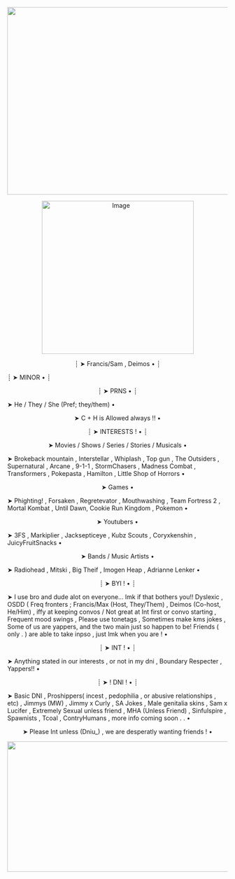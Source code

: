 <p align="center">
<img width="1557" height="429" alt="Image" src="https://github.com/user-attachments/assets/bedb2efe-f8a0-496f-93e4-f2628922a228" />

<p align="center">
<img width="347" height="350" alt="Image" src="https://github.com/user-attachments/assets/23e99f8c-be29-4089-b046-240a2fc4b173" />
<p align="center">
┊ ➤  Francis/Sam , Deimos • ┊

┊ ➤ MINOR • ┊

<p align="center">
┊ ➤  PRNS • ┊

➤ He / They / She (Pref; they/them) •

  <p align="center">
➤ C + H is Allowed always !! •

<p align="center">
┊ ➤ INTERESTS ! • ┊

<p align="center">
 ➤ Movies / Shows / Series / Stories / Musicals •

➤ Brokeback mountain , Interstellar , Whiplash , Top gun , The Outsiders , Supernatural , Arcane , 9-1-1 , StormChasers , Madness Combat , Transformers , Pokepasta  , Hamilton , Little Shop of Horrors •

<p align="center">
 ➤ Games •

 ➤  Phighting! , Forsaken , Regretevator , Mouthwashing , Team Fortress 2 , Mortal Kombat , Until Dawn, Cookie Run Kingdom , Pokemon  •

 <p align="center">
 ➤ Youtubers •
 
 ➤ 3FS , Markiplier , Jacksepticeye , Kubz Scouts , Coryxkenshin , JuicyFruitSnacks •

  <p align="center">
 ➤ Bands / Music Artists •

  ➤ Radiohead , Mitski , Big Theif , Imogen Heap , Adrianne Lenker •


<p align="center">
┊ ➤ BYI ! • ┊

 ➤ I use bro and dude alot on everyone... lmk if that bothers you!! Dyslexic , OSDD ( Freq fronters ; Francis/Max (Host, They/Them) , Deimos (Co-host, He/Him) , iffy at keeping convos / Not great at Int first or convo starting , Frequent mood swings , Please use tonetags , Sometimes make kms jokes , Some of us are yappers, and the two main just so happen to be! Friends ( only . ) are able to take inpso  , just lmk when you are !  •

 <p align="center">
┊ ➤  INT ! • ┊

 ➤ Anything stated in our interests , or not in my dni , Boundary Respecter , Yappers!!  •

<p align="center">
┊ ➤ ! DNI ! • ┊  


 ➤ Basic DNI , Proshippers( incest , pedophilia , or abusive relationships , etc) , Jimmys (MW) , Jimmy x Curly , SA Jokes , Male genitalia skins , Sam x Lucifer , Extremely Sexual unless friend , MHA (Unless Friend) , Sinfulspire ,  Spawnists , Tcoal , ContryHumans , more info coming soon . . • 


 <p align="center">
 ➤ Please Int unless (Dniu_) , we are desperatly wanting friends ! •

 
 <p align="center">


 <img width="1552" height="298" alt="Image" src="https://github.com/user-attachments/assets/338ced52-14c6-4bb3-8b44-b502e685d50a" />  
  
  <p align="center">
 

<!--
**GLASSHOUS3S/GLASSHOUS3S** is a ✨ _special_ ✨ repository because its `README.md` (this file) appears on your GitHub profile.

Here are some ideas to get you started:

- 🔭 I’m currently working on ...
- 🌱 I’m currently learning ...
- 👯 I’m looking to collaborate on ...
- 🤔 I’m looking for help with ...
- 💬 Ask me about ...
- 📫 How to reach me: ...
- 😄 Pronouns: ...
- ⚡ Fun fact: ...
-->

